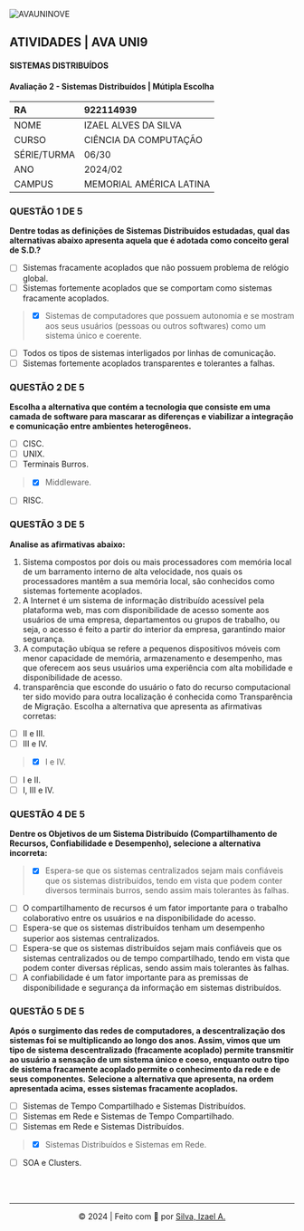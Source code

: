 ![AVAUNINOVE](https://aapa.uninove.br/seu/AVA/imgs/logo-ava.png)

## ATIVIDADES | AVA UNI9

#### SISTEMAS DISTRIBUÍDOS

#### Avaliação 2 - Sistemas Distribuídos | Mútipla  Escolha

|	RA	|	922114939	|
|:----------------|:-------------------|
|	NOME	|	IZAEL ALVES DA SILVA	|
|	CURSO	|	CIÊNCIA DA COMPUTAÇÃO	|
|	SÉRIE/TURMA	|	06/30	|
|	ANO	|	2024/02	|
|	CAMPUS	|	MEMORIAL AMÉRICA LATINA	|

### QUESTÃO 1 DE 5
**Dentre todas as definições de Sistemas Distribuídos estudadas, qual das alternativas abaixo apresenta aquela que é adotada como conceito geral de S.D.?**
- [ ] Sistemas fracamente acoplados que não possuem problema de relógio global.
- [ ] Sistemas fortemente acoplados que se comportam como sistemas fracamente acoplados.
> - [x] Sistemas de computadores que possuem autonomia e se mostram aos seus usuários (pessoas ou outros softwares) como um sistema único e coerente.
- [ ] Todos os tipos de sistemas interligados por linhas de comunicação.
- [ ] Sistemas fortemente acoplados transparentes e tolerantes a falhas.

### QUESTÃO 2 DE 5
**Escolha a alternativa que contém a tecnologia que consiste em uma camada de software para mascarar as diferenças e viabilizar a integração e comunicação entre ambientes heterogêneos.**
- [ ] CISC.
- [ ] UNIX.
- [ ] Terminais Burros.
> - [x] Middleware.
- [ ] RISC.

### QUESTÃO 3 DE 5
**Analise as afirmativas abaixo:**
1. Sistema compostos por dois ou mais processadores com memória local de um barramento interno de alta velocidade, nos quais os processadores mantêm a sua memória local, são conhecidos como sistemas fortemente acoplados.
2. A Internet é um sistema de informação distribuído acessível pela plataforma web, mas com disponibilidade de acesso somente aos usuários de uma empresa, departamentos ou grupos de trabalho, ou seja, o acesso é feito a partir do interior da empresa, garantindo maior segurança.
3. A computação ubíqua se refere a pequenos dispositivos móveis com menor capacidade de memória, armazenamento e desempenho, mas que oferecem aos seus usuários uma experiência com alta mobilidade e disponibilidade de acesso.
4. transparência que esconde do usuário o fato do recurso computacional ter sido movido para outra localização é conhecida como Transparência de Migração.
Escolha a alternativa que apresenta as afirmativas corretas:

- [ ] II e III.
- [ ] III e IV.
> - [x] I e IV.
- [ ] I e II.
- [ ] I, III e IV.

### QUESTÃO 4 DE 5
**Dentre os Objetivos de um Sistema Distribuído (Compartilhamento de Recursos, Confiabilidade e Desempenho), selecione a alternativa incorreta:**
> - [x] Espera-se que os sistemas centralizados sejam mais confiáveis que os sistemas distribuídos, tendo em vista que podem conter diversos terminais burros, sendo assim mais tolerantes às falhas.
- [ ] O compartilhamento de recursos é um fator importante para o trabalho colaborativo entre os usuários e na disponibilidade do acesso.
- [ ] Espera-se que os sistemas distribuídos tenham um desempenho superior aos sistemas centralizados.
- [ ] Espera-se que os sistemas distribuídos sejam mais confiáveis que os sistemas centralizados ou de tempo compartilhado, tendo em vista que podem conter diversas réplicas, sendo assim mais tolerantes às falhas.
- [ ] A confiabilidade é um fator importante para as premissas de disponibilidade e segurança da informação em sistemas distribuídos.

### QUESTÃO 5 DE 5
**Após o surgimento das redes de computadores, a descentralização dos sistemas foi se multiplicando ao longo dos anos. Assim, vimos que um tipo de sistema descentralizado (fracamente acoplado) permite transmitir ao usuário a sensação de um sistema único e coeso, enquanto outro tipo de sistema fracamente acoplado permite o conhecimento da rede e de seus componentes.**
**Selecione a alternativa que apresenta, na ordem apresentada acima, esses sistemas fracamente acoplados.**
- [ ] Sistemas de Tempo Compartilhado e Sistemas Distribuídos.
- [ ] Sistemas em Rede e Sistemas de Tempo Compartilhado.
- [ ] Sistemas em Rede e Sistemas Distribuídos.
> - [x] Sistemas Distribuídos e Sistemas em Rede.
- [ ] SOA e Clusters.

<br>
<br>

---

<p align="center">
    © 2024 | Feito com 💟 por
    <a href="https://www.linkedin.com/in/izaelsilva" target="_blank">Silva, Izael A.</a>
</p>